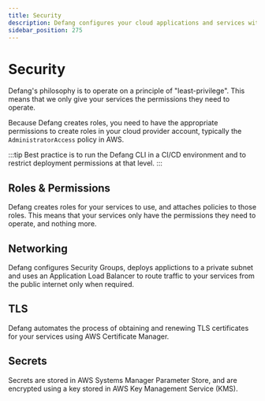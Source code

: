 ```yaml
---
title: Security    
description: Defang configures your cloud applications and services with security best practices.
sidebar_position: 275
---
```


# Security

Defang's philosophy is to operate on a principle of "least-privilege". This means that we only give your services the permissions they need to operate.

Because Defang creates roles, you need to have the appropriate permissions to create roles in your cloud provider account, typically the `AdministratorAccess` policy in AWS.

:::tip
Best practice is to run the Defang CLI in a CI/CD environment and to restrict deployment permissions at that level.
:::

## Roles & Permissions

Defang creates roles for your services to use, and attaches policies to those roles. This means that your services only have the permissions they need to operate, and nothing more.

## Networking

Defang configures Security Groups, deploys applictions to a private subnet and uses an Application Load Balancer to route traffic to your services from the public internet only when required. 

## TLS

Defang automates the process of obtaining and renewing TLS certificates for your services using AWS Certificate Manager.

## Secrets

Secrets are stored in AWS Systems Manager Parameter Store, and are encrypted using a key stored in AWS Key Management Service (KMS).